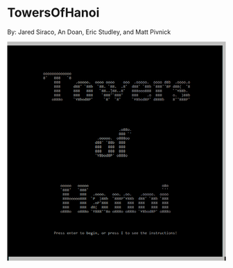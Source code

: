 TowersOfHanoi
=============

By: Jared Siraco, An Doan, Eric Studley, and Matt Pivnick

![Screenshot](images/TowersOfHanoi.gif)